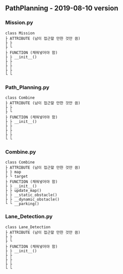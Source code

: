 ## PathPlanning - 2019-08-10 version

### Mission.py
```
class Mission
├ ATTRIBUTE (남이 접근할 만한 것만 씀)
├ ├ 
├ └ 
├ FUNCTION (채워넣어야 함)
├ ├ __init__()
├ ├ 
├ ├
├ ├ 
└ └ 
```

### Path_Planning.py
```
class Combine
├ ATTRIBUTE (남이 접근할 만한 것만 씀)
├ ├ 
├ └ 
├ FUNCTION (채워넣어야 함)
├ ├ __init__()
├ ├ 
├ ├ 
├ ├ 
└ └ 
```

### Combine.py
```
class Combine
├ ATTRIBUTE (남이 접근할 만한 것만 씀)
├ ├ map
├ └ target
├ FUNCTION (채워넣어야 함)
├ ├ __init__()
├ ├ update_map()
├ ├ __static_obstacle()
├ ├ __dynamic_obstacle()
└ └ __parking()
```


### Lane_Detection.py
```
class Lane_Detection
├ ATTRIBUTE (남이 접근할 만한 것만 씀)
├ ├
├ └ 
├ FUNCTION (채워넣어야 함)
├ ├ __init__()
├ ├
├ ├ 
├ ├
└ └ 
```

